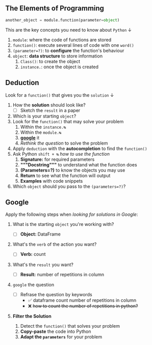 ## The Elements of Programming

```python
another_object = module.function(parameter=object)
```

This are the key concepts you need to know about `Python` ↓

1. `module`: where the code of functions are stored
2. `function()`: execute several lines of code with one `word()`
3. `(parameter=?)`: to **configure** the function's behaviour
4. `object`: **data structure** to store information
    1. `Class()`: to create the object
    2. `instance.`: once the object is created

## Deduction

Look for a `function()` that gives you the `solution` ↓

1. How the **solution** should look like?
    - [ ] Sketch the `result` in a paper
2. Which is your starting `object`?
3. Look for the `function()` that may solve your problem
    1. Within the `instance.↹`
    2. Within the `module.↹`
    3. [**google**](#google) it
    4. *Rethink the question* to solve the problem
4. Apply `deduction` with the **autocompletion** to find the `function()`
5. Ask Python `shift + ↹` *how to use the function*
    1. **Signature:** for required parameters
    2. **"""Docstring"""** to understand what the function does
    3. **(Parameters=?)** to know the objects you may use
    4. **Return** to see what the function will output
    5. **Examples** with code snippets
5. Which `object` should you pass to the `(parameters=?)`?

## Google

Apply the following steps when *looking for solutions in Google*:

1. What is the starting `object` you're working with?

    - [ ] **Object:** DataFrame

2. What's the `verb` of the action you want?

    - [ ] **Verb:** count

3. What's the `result` you want?

    - [ ] **Result:** number of repetitions in column

4. `google` the question

    - [ ] Refrase the question by keywords
        - ✅ dataframe count number of repetitions in column
        - ❌ ~~how to count the number of repetitions in python?~~

5. **Filter the Solution**
    1. Detect the `function()` that solves your problem
    2. **Copy-paste** the code into Python
    3. **Adapt the `parameters`** for your problem
